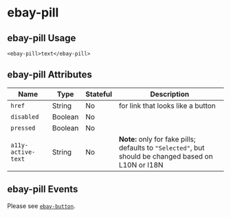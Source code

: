 # ebay-pill

## ebay-pill Usage

```marko
<ebay-pill>text</ebay-pill>
```

## ebay-pill Attributes

Name | Type | Stateful | Description
--- | --- | --- | ---
`href` | String | No | for link that looks like a button
`disabled` | Boolean | No |
`pressed` | Boolean | No |
`a11y-active-text` | String | No | **Note:** only for fake pills; defaults to `"Selected"`, but should be changed based on L10N or I18N

## ebay-pill Events

Please see [`ebay-button`](https://github.com/eBay/ebayui-core/tree/master/src/components/ebay-button#ebay-button-events).
